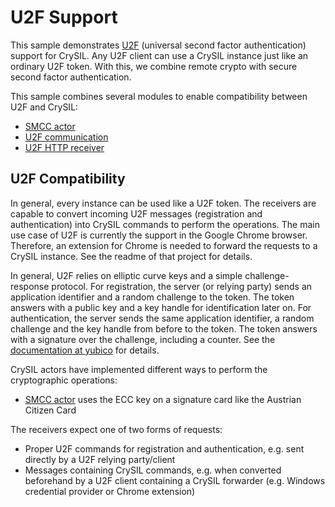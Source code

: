 # U2F Support

This sample demonstrates [U2F](https://www.yubico.com/applications/fido/) (universal second factor authentication) support for CrySIL. Any U2F client can use a CrySIL instance just like an ordinary U2F token. With this, we combine remote crypto with secure second factor authentication.

This sample combines several modules to enable compatibility between U2F and CrySIL:

* [SMCC actor](./../../modules/actors/java/smcc/)
* [U2F communication](./../../modules/communications/java/u2f-commons/)
* [U2F HTTP receiver](./../../modules/communications/java/u2f-http-json-receiver/)

## U2F Compatibility

In general, every instance can be used like a U2F token. The receivers are capable to convert incoming U2F messages (registration and authentication) into CrySIL commands to perform the operations. The main use case of U2F is currently the support in the Google Chrome browser. Therefore, an extension for Chrome is needed to forward the requests to a CrySIL instance. See the readme of that project for details.

In general, U2F relies on elliptic curve keys and a simple challenge-response protocol. For registration, the server (or relying party) sends an application identifier and a random challenge to the token. The token answers with a public key and a key handle for identification later on. For authentication, the server sends the same application identifier, a random challenge and the key handle from before to the token. The token answers with a signature over the challenge, including a counter. See the [documentation at yubico](https://developers.yubico.com/U2F/Protocol_details/Overview.html) for details.

CrySIL actors have implemented different ways to perform the cryptographic operations:

* [SMCC actor](./../../modules/actors/java/smcc/) uses the ECC key on a signature card like the Austrian Citizen Card

The receivers expect one of two forms of requests:

* Proper U2F commands for registration and authentication, e.g. sent directly by a U2F relying party/client
* Messages containing CrySIL commands, e.g. when converted beforehand by a U2F client containing a CrySIL forwarder (e.g. Windows credential provider or Chrome extension)
